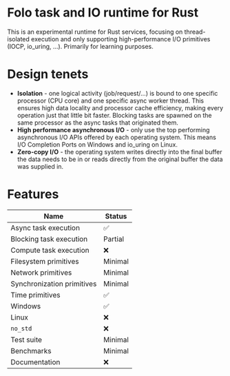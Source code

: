 # Folo task and IO runtime for Rust

This is an experimental runtime for Rust services, focusing on thread-isolated execution and only
supporting high-performance I/O primitives (IOCP, io_uring, ...). Primarily for learning purposes.

# Design tenets

* **Isolation** - one logical activity (job/request/...) is bound to one specific processor (CPU
  core) and one specific async worker thread. This ensures high data locality and processor cache
  efficiency, making every operation just that little bit faster. Blocking tasks are spawned on the
  same processor as the async tasks that originated them.
* **High performance asynchronous I/O** - only use the top performing asynchronous I/O APIs offered
  by each operating system. This means I/O Completion Ports on Windows and io_uring on Linux.
* **Zero-copy I/O** - the operating system writes directly into the final buffer the data needs to be in
  or reads directly from the original buffer the data was supplied in.

# Features

| Name                       | Status  |
|----------------------------|---------|
| Async task execution       | ✅       |
| Blocking task execution    | Partial |
| Compute task execution     | ❌       |
| Filesystem primitives      | Minimal |
| Network primitives         | Minimal |
| Synchronization primitives | Minimal |
| Time primitives            | ✅       |
| Windows                    | ✅       |
| Linux                      | ❌       |
| `no_std`                   | ❌       |
| Test suite                 | Minimal |
| Benchmarks                 | Minimal |
| Documentation              | ❌       |
